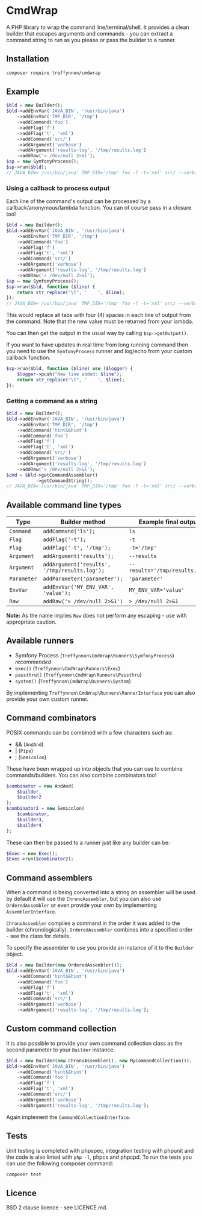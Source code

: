 # CmdWrap

A PHP library to wrap the command line/terminal/shell. It provides a clean
builder that escapes arguments and commands - you can extract a command
string to run as you please or pass the builder to a runner.

## Installation

```bash
composer require treffynnon/cmdwrap
```

## Example

```php
$bld = new Builder();
$bld->addEnvVar('JAVA_BIN', '/usr/bin/java')
    ->addEnvVar('TMP_DIR', '/tmp')
    ->addCommand('foo')
    ->addFlag('f')
    ->addFlag('t', 'xml')
    ->addCommand('src/')
    ->addArgument('verbose')
    ->addArgument('results-log', '/tmp/results.log')
    ->addRaw('> /dev/null 2>&1');
$sp = new SymfonyProcess();
$sp->run($bld);
// JAVA_BIN='/usr/bin/java' TMP_DIR='/tmp' foo -f -t='xml' src/ --verbose --results-log='/tmp/results.log' > /dev/null 2>&1
```

### Using a callback to process output

Each line of the command's output can be processed by a callback/anonymous/lambda function.
You can of course pass in a closure too!

```php
$bld = new Builder();
$bld->addEnvVar('JAVA_BIN', '/usr/bin/java')
    ->addEnvVar('TMP_DIR', '/tmp')
    ->addCommand('foo')
    ->addFlag('f')
    ->addFlag('t', 'xml')
    ->addCommand('src/')
    ->addArgument('verbose')
    ->addArgument('results-log', '/tmp/results.log')
    ->addRaw('> /dev/null 2>&1');
$sp = new SymfonyProcess();
$sp->run($bld, function ($line) {
    return str_replace("\t", '    ', $line);
});
// JAVA_BIN='/usr/bin/java' TMP_DIR='/tmp' foo -f -t='xml' src/ --verbose --results-log='/tmp/results.log' > /dev/null 2>&1
```

This would replace all tabs with four (4) spaces in each line of output from the command.
Note that the new value must be returned from your lambda.

You can then get the output in the usual way by calling `$sp->getOutput()`.

If you want to have updates in real time from long running command then you need
to use the `SymfonyProcess` runner and log/echo from your custom callback function.

```php
$sp->run($bld, function ($line) use ($logger) {
    $logger->push("New line added: $line");
    return str_replace("\t", '    ', $line);
});
```

### Getting a command as a string

```php
$bld = new Builder();
$bld->addEnvVar('JAVA_BIN', '/usr/bin/java')
    ->addEnvVar('TMP_DIR', '/tmp')
    ->addCommand('hint&&hint')
    ->addCommand('foo')
    ->addFlag('f')
    ->addFlag('t', 'xml')
    ->addCommand('src/')
    ->addArgument('verbose')
    ->addArgument('results-log', '/tmp/results.log')
    ->addRaw('> /dev/null 2>&1');
$cmd = $bld->getCommandAssembler()
           ->getCommandString();
// JAVA_BIN='/usr/bin/java' TMP_DIR='/tmp' foo -f -t='xml' src/ --verbose --results-log='/tmp/results.log' > /dev/null 2>&1
```

## Available command line types

| Type        | Builder method                                | Example final output           |
| ----------- | --------------------------------------------- | ------------------------------ |
| `Command`   | `addCommand('ls');`                           | `ls`                           |
| `Flag`      | `addFlag('-t');`                              | `-t`                           |
| `Flag`      | `addFlag('-t', '/tmp');`                      | `-t='/tmp'`                    |
| `Argument`  | `addArgument('results');`                     | `--results`                    |
| `Argument`  | `addArgument('results', '/tmp/results.log');` | `--results='/tmp/results.log'` |
| `Parameter` | `addParameter('parameter');`                  | `'parameter'`                  |
| `EnvVar`    | `addEnvVar('MY_ENV_VAR', 'value');`           | `MY_ENV_VAR='value'`           |
| `Raw`       | `addRaw('> /dev/null 2>&1')`                  | `> /dev/null 2>&1`             |

**Note:** As the name implies `Raw` does not perform any escaping - use with
appropriate caution.

## Available runners

* Symfony Process (`Treffynnon\CmdWrap\Runners\SymfonyProcess`) _recommended_
* `exec()` (`Treffynnon\CmdWrap\Runners\Exec`)
* `passthru()` (`Treffynnon\CmdWrap\Runners\Passthru`)
* `system()` (`Treffynnon\CmdWrap\Runners\System`)

By implementing `Treffynnon\CmdWrap\Runners\RunnerInterface` you can also
provide your own custom runner.

## Command combinators

POSIX commands can be combined with a few characters such as:

* && (`AndAnd`)
* | (`Pipe`)
* ; (`Semicolon`)

These have been wrapped up into objects that you can use to combine
commands/builders. You can also combine combinators too!

```php
$combinator = new AndAnd(
    $builder,
    $builder2
);
$combinator2 = new Semicolon(
    $combinator,
    $builder3,
    $builder4
);
```

These can then be passed to a runner just like any builder can be:

```php
$Exec = new Exec();
$Exec->run($combinator2);
```

## Command assemblers

When a command is being converted into a string an assembler will be used
by default it will use the `ChronoAssembler`, but you can also use
`OrderedAssembler` or even provide your own by implementing `AssemblerInterface`.

`ChronoAssembler` compiles a command in the order it was added to the
builder (chronologically). `OrderedAssembler` combines into a specified
order - see the class for details.

To specify the assembler to use you provide an instance of it to the `Builder`
object.

```php
$bld = new Builder(new OrderedAssembler());
$bld->addEnvVar('JAVA_BIN', '/usr/bin/java')
    ->addCommand('hint&&hint')
    ->addCommand('foo')
    ->addFlag('f')
    ->addFlag('t', 'xml')
    ->addCommand('src/')
    ->addArgument('verbose')
    ->addArgument('results-log', '/tmp/results.log');
```

## Custom command collection

It is also possible to provide your own command collection class as the
second parameter to your `Builder` instance.

```php
$bld = new Builder(new ChronoAssembler(), new MyCommandCollection());
$bld->addEnvVar('JAVA_BIN', '/usr/bin/java')
    ->addCommand('hint&&hint')
    ->addCommand('foo')
    ->addFlag('f')
    ->addFlag('t', 'xml')
    ->addCommand('src/')
    ->addArgument('verbose')
    ->addArgument('results-log', '/tmp/results.log');
```

Again implement the `CommandCollectionInterface`.

## Tests

Unit testing is completed with phpspec, integration testing with phpunit
and the code is also linted with `php -l`, phpcs and phpcpd. To run the
tests you can use the following composer command:

```bash
composer test
```

## Licence

BSD 2 clause licence - see LICENCE.md.
